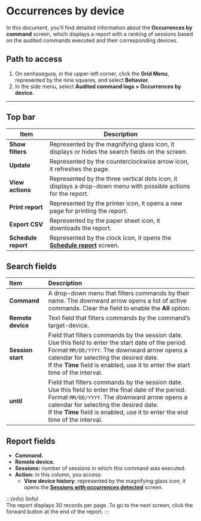 # Occurrences by device

In this document, you’ll find detailed information about the **Occurrences by command** screen, which displays a report with a ranking of sessions based on the audited commands executed and their corresponding devices.

## **Path to access**

1. On senhasegura, in the upper-left corner, click the **Grid Menu**, represented by the nine squares, and select **Behavior.**  
2. In the side menu, select **Audited command logs > Occurrences by device.**

***

## **Top bar**

| Item | Description |
| ----- | ----- |
| **Show filters** | Represented by the magnifying glass icon, it displays or hides the search fields on the screen. |
| **Update** | Represented by the counterclockwise arrow icon, it refreshes the page. |
| **View actions** | Represented by the three vertical dots icon, it displays a drop-down menu with possible actions for the report. |
| **Print report** | Represented by the printer icon, it opens a new page for printing the report. |
| **Export CSV** | Represented by the paper sheet icon, it downloads the report. |
| **Schedule report** | Represented by the clock icon, it opens the [**Schedule report**](/v3-33/docs/general-information-how-to-issue-download-and-schedule-device-reports) screen. |

## **Search fields**

| Item | Description |
| :---- | :---- |
| **Command** | A drop-down menu that filters commands by their name. The downward arrow opens a list of active commands. Clear the field to enable the **All** option.   |
| **Remote device** | Text field that filters commands by the command’s target-device. |
| **Session start** | Field that filters commands by the session date. Use this field to enter the start date of the period. Format `MM/DD/YYYY`. The downward arrow opens a calendar for selecting the desired date. <br> If the **Time** field is enabled, use it to enter the start time of the interval. |
| **until** | Field that filters commands by the session date. Use this field to enter the final date of the period. Format `MM/DD/YYYY`. The downward arrow opens a calendar for selecting the desired date.<br> If the **Time** field is enabled, use it to enter the end time of the interval.  |

## **Report fields**

* **Command.**  
* **Remote device.**  
* **Sessions:** number of sessions in which this command was executed.  
* **Action:** in this column, you access:  
  * **View device history**: represented by the magnifying glass icon, it opens the **[Sessions with occurrences detected](/v3-33/docs/sessions-with-occurrences-detected)** screen.  
    

:::(info) (Info)  
The report displays 30 records per page. To go to the next screen, click the forward button at the end of the report.
:::
